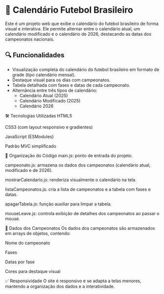 # 📅 Calendário Futebol Brasileiro

Este é um projeto web que exibe o calendário do futebol brasileiro de forma visual e interativa. Ele permite alternar entre o calendário atual, um calendário modificado e o calendário de 2026, destacando as datas dos campeonatos nacionais.

## 🔍 Funcionalidades

- Visualização completa do calendário do futebol brasileiro em formato de grade (tipo calendário mensal).
- Destaque visual para os dias com campeonatos.
- Tabela detalhada com fases e datas de cada campeonato.
- Alternância entre três tipos de calendário:
  - Calendário Atual (2025)
  - Calendário Modificado (2025)
  - Calendário 2026

🛠 Tecnologias Utilizadas
HTML5

CSS3 (com layout responsivo e gradientes)

JavaScript (ESModules)

Padrão MVC simplificado

🧠 Organização do Código
main.js: ponto de entrada do projeto.

campeonato.js: armazena os dados dos campeonatos (calendário atual, modificado e de 2026).

mostrarCalendario.js: renderiza visualmente o calendário na tela.

listaCampeonatos.js: cria a lista de campeonatos e a tabela com fases e datas.

apagarTabela.js: função auxiliar para limpar a tabela.

mouseLeave.js: controla exibição de detalhes dos campeonatos ao passar o mouse.

📅 Dados dos Campeonatos
Os dados dos campeonatos são armazenados em arrays de objetos, contendo:

Nome do campeonato

Fases

Datas por fase

Cores para destaque visual

✅ Responsividade
O site é responsivo e se adapta a telas menores, mantendo a organização dos dados e a interatividade.